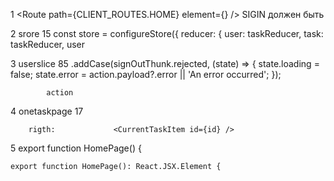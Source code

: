 1        <Route path={CLIENT_ROUTES.HOME} element={<SignInPage />} /> SIGIN должен быть


2 srore 15 const store = configureStore({
    reducer: {
        user: taskReducer,
        task: taskReducer, user 

3 userslice 85             .addCase(signOutThunk.rejected, (state) => {
                state.loading = false;
                state.error = action.payload?.error || 'An error occurred';
            });

            action 

4 onetaskpage 17         <div className="container mt-5">
            <CurrentTaskItem />
        </div> 

        rigth:             <CurrentTaskItem id={id} />

5  export function HomePage() {

    export function HomePage(): React.JSX.Element {